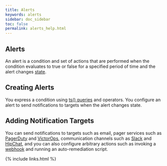 ```yaml
---
title: Alerts
keywords: alerts
sidebar: doc_sidebar
toc: false
permalink: alerts_help.html
---
```

## Alerts

An alert is a condition and set of actions that are performed when the condition evaluates to true or false for a specified period of time and the alert changes [state](https://community.wavefront.com/docs/DOC-1052).

## Creating Alerts

You express a condition using [ts() queries](https://community.wavefront.com/docs/DOC-1019) and operators. You configure an alert to send notifications to targets when the alert changes state.

## Adding Notification Targets

You can send notifications to targets such as email, pager services such as [PagerDuty](https://community.wavefront.com/docs/DOC-1056) and [VictorOps](https://community.wavefront.com/docs/DOC-1251), communication channels such as [Slack](https://community.wavefront.com/docs/DOC-1183) and [HipChat](https://community.wavefront.com/docs/DOC-1055), and you can also configure arbitrary actions such as invoking a [webhook](https://community.wavefront.com/docs/DOC-1054) and running an auto-remediation script.

{% include links.html %}
